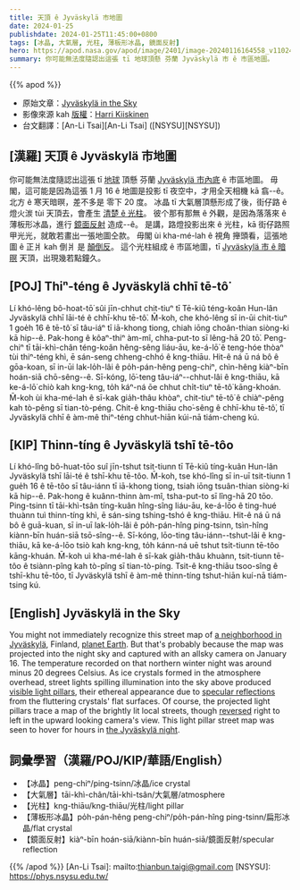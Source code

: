 ```yaml
---
title: 天頂 ê Jyväskylä 市地圖
date: 2024-01-25
publishdate: 2024-01-25T11:45:00+0800
tags: [冰晶, 大氣層, 光柱, 薄板形冰晶, 鏡面反射]
hero: https://apod.nasa.gov/apod/image/2401/image-20240116164558_v11024.jpg
summary: 你可能無法度隨認出這張 tī 地球頂懸 芬蘭 Jyväskylä 市 ê 市區地圖。
---
```


{{% apod %}}

- 原始文章：[Jyväskylä in the Sky](https://apod.nasa.gov/apod/ap240125.html)
- 影像來源 kah [版權][copyright]：[Harri Kiiskinen](mailto:hapakiiskkinen@gmail.com)
- 台文翻譯：[An-Li Tsai][An-Li Tsai] ([NSYSU][NSYSU])

## [漢羅] 天頂 ê Jyväskylä 市地圖
你可能無法度隨認出這張 tī [地球][planet Earth] 頂懸 芬蘭 [Jyväskylä 市內底][a neighborhood in Jyväskylä]  ê 市區地圖。
毋閣，這可能是因為這張 1 月 16 ê 地圖是投影 tī 夜空中，才用全天相機 kā 翕--ê。
北方 ê 寒天暗暝，差不多是 零下 20 度。
冰晶 tī 大氣層頂懸形成了後，街仔路 ê 燈火湠 tùi 天頂去，會產生 [清楚 ê 光柱][visible light pillars]。
彼个那有那無 ê 外觀，是因為落落來 ê 薄板形冰晶，進行 [鏡面反射][specular reflections] 造成--ê。
是講，路燈投影出來 ê 光柱，kā 街仔路照甲光光，就敢若畫出一張地圖仝款。
毋閣 ùi kha-mé-lah ê 視角 攑頭看，這張地圖 ê 正爿 kah 倒爿 是 [顛倒反][reversed]。
這个光柱組成 ê 市區地圖，tī [Jyväskylä 市 ê 暗暝][the Jyväskylä night] 天頂，出現幾若點鐘久。

## [POJ] Thiⁿ-téng ê Jyväskylä chhī tē-tô͘
Lí khó-lêng bô-hoat-tō͘ sûi jīn-chhut chit-tiuⁿ tī Tē-kiû téng-koân Hun-lân Jyväskylä chhī lāi-té ê chhī-khu tē-tô͘.
M̄-koh, che khó-lêng sī in-ūi chit-tiuⁿ 1 goe̍h 16 ê tē-tô͘ sī tâu-iáⁿ tī iā-khong tiong, chiah iōng choân-thian siòng-ki kā hip--ê.
Pak-hong ê kôaⁿ-thiⁿ àm-mî, chha-put-to sī lêng-hā 20 tō͘.
Peng-chiⁿ tī tāi-khì-chân téng-koân hêng-sêng liáu-āu, ke-á-lō͘ ê teng-hóe thòaⁿ tùi thiⁿ-téng khì, ē sán-seng chheng-chhó ê kng-thiāu.
Hit-ê ná ū ná bô ê gōa-koan, sī in-ūi lak-lo̍h-lâi ê po̍h-pán-hêng peng-chiⁿ, chìn-hêng kiàⁿ-bīn hoán-siā chō-sêng--ê.
Sī-kóng, lō͘-teng tâu-iáⁿ--chhut-lâi ê kng-thiāu, kā ke-á-lō͘ chiò kah kng-kng, to̍h káⁿ-ná ōe chhut chi̍t-tiuⁿ tē-tô͘ kāng-khoán.
M̄-koh ùi kha-mé-lah ê sī-kak gia̍h-thâu khòaⁿ, chit-tiuⁿ tē-tô͘ ê chiàⁿ-pêng kah tò-pêng sī tian-tò-péng.
Chit-ê kng-thiāu cho͘-sêng ê chhī-khu tē-tô͘, tī Jyväskylä chhī ê àm-mê thiⁿ-téng chhut-hiān kúi-nā tiám-cheng kú.

## [KIP] Thinn-tíng ê Jyväskylä tshī tē-tôo
Lí khó-lîng bô-huat-tōo suî jīn-tshut tsit-tiunn tī Tē-kiû tíng-kuân Hun-lân Jyväskylä tshī lāi-té ê tshī-khu tē-tôo.
M̄-koh, tse khó-lîng sī in-uī tsit-tiunn 1 gue̍h 16 ê tē-tôo sī tâu-iánn tī iā-khong tiong, tsiah iōng tsuân-thian siòng-ki kā hip--ê.
Pak-hong ê kuânn-thinn àm-mî, tsha-put-to sī lîng-hā 20 tōo.
Ping-tsinn tī tāi-khì-tsân tíng-kuân hîng-sîng liáu-āu, ke-á-lōo ê ting-hué thuànn tuì thinn-tíng khì, ē sán-sing tshing-tshó ê kng-thiāu.
Hit-ê ná ū ná bô ê guā-kuan, sī in-uī lak-lo̍h-lâi ê po̍h-pán-hîng ping-tsinn, tsìn-hîng kiànn-bīn huán-siā tsō-sîng--ê.
Sī-kóng, lōo-ting tâu-iánn--tshut-lâi ê kng-thiāu, kā ke-á-lōo tsiò kah kng-kng, to̍h kánn-ná uē tshut tsi̍t-tiunn tē-tôo kāng-khuán.
M̄-koh uì kha-mé-lah ê sī-kak gia̍h-thâu khuànn, tsit-tiunn tē-tôo ê tsiànn-pîng kah tò-pîng sī tian-tò-píng.
Tsit-ê kng-thiāu tsoo-sîng ê tshī-khu tē-tôo, tī Jyväskylä tshī ê àm-mê thinn-tíng tshut-hiān kuí-nā tiám-tsing kú.

## [English] Jyväskylä in the Sky
You might not immediately recognize this street map of [a neighborhood in Jyväskylä][a neighborhood in Jyväskylä], Finland, [planet Earth][planet Earth].
But that's probably because the map was projected into the night sky and captured with an allsky camera on January 16.
The temperature recorded on that northern winter night was around minus 20 degrees Celsius.
As ice crystals formed in the atmosphere overhead, street lights spilling illumination into the sky above produced [visible light pillars][visible light pillars], their ethereal appearance due to [specular reflections][specular reflections] from the fluttering crystals' flat surfaces.
Of course, the projected light pillars trace a map of the brightly lit local streets, though [reversed][reversed] right to left in the upward looking camera's view.
This light pillar street map was seen to hover for hours in [the Jyväskylä night][the Jyväskylä night].

## 詞彙學習（漢羅/POJ/KIP/華語/English）
- 【冰晶】peng-chiⁿ/ping-tsinn/冰晶/ice crystal
- 【大氣層】tāi-khì-chân/tāi-khì-tsân/大氣層/atmosphere
- 【光柱】kng-thiāu/kng-thiāu/光柱/light pillar
- 【薄板形冰晶】po̍h-pán-hêng peng-chiⁿ/po̍h-pán-hîng ping-tsinn/扁形冰晶/flat crystal
- 【鏡面反射】kiàⁿ-bīn hoán-siā/kiànn-bīn huán-siā/鏡面反射/specular reflection

{{% /apod %}}
[An-Li Tsai]: mailto:thianbun.taigi@gmail.com
[NSYSU]: https://phys.nsysu.edu.tw/

[copyright]: https://apod.nasa.gov/apod/fap/lib/about_apod.html#srapply
[License]: https://creativecommons.org/licenses/by/3.0/

[a neighborhood in Jyväskylä]:https://www.google.com/maps/@62.205288,25.7794447,16z?entry=ttu
[planet Earth]:https://earthobservatory.nasa.gov/
[visible light pillars]:https://atoptics.co.uk/blog/light-pillars/
[specular reflections]:https://apod.nasa.gov/apod/ap220924.html
[reversed]:https://apod.nasa.gov/apod/image/2401/image-20240116214224_h.jpg
[the Jyväskylä night]:https://jyv-weather.info/allsky/videos/allsky-20240116.mp4
